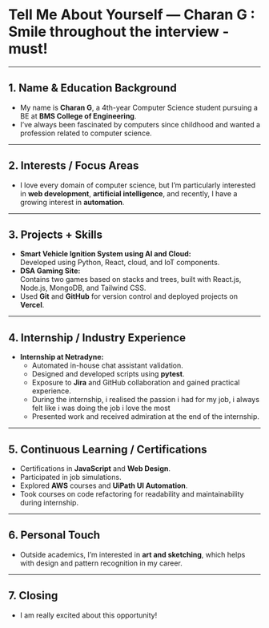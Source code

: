 # Tell Me About Yourself — Charan G : Smile throughout the interview - must!

---

## 1. **Name & Education Background**
- My name is **Charan G**, a 4th-year Computer Science student pursuing a BE at **BMS College of Engineering**.
- I’ve always been fascinated by computers since childhood and wanted a profession related to computer science.

---

## 2. **Interests / Focus Areas**
- I love every domain of computer science, but I’m particularly interested in **web development**, **artificial intelligence**, and recently, I have a growing interest in **automation**.

---

## 3. **Projects + Skills**
- **Smart Vehicle Ignition System using AI and Cloud:**  
  Developed using Python, React, cloud, and IoT components.
- **DSA Gaming Site:**  
  Contains two games based on stacks and trees, built with React.js, Node.js, MongoDB, and Tailwind CSS.
- Used **Git** and **GitHub** for version control and deployed projects on **Vercel**.

---

## 4. **Internship / Industry Experience**
- **Internship at Netradyne:**
  - Automated in-house chat assistant validation.
  - Designed and developed scripts using **pytest**.
  - Exposure to **Jira** and GitHub collaboration and gained practical experience.
  - During the internship, i realised the passion i had for my job, i always felt like i was doing the job i love the most
  - Presented work and received admiration at the end of the internship.

---

## 5. **Continuous Learning / Certifications**
- Certifications in **JavaScript** and **Web Design**.
- Participated in job simulations.
- Explored **AWS** courses and **UiPath UI Automation**.
- Took courses on code refactoring for readability and maintainability during internship.

---

## 6. **Personal Touch**
- Outside academics, I’m interested in **art and sketching**, which helps with design and pattern recognition in my career.

---

## 7. **Closing**
- I am really excited about this opportunity!